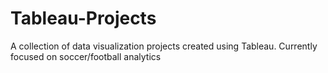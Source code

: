 # Tableau-Projects
A collection of data visualization projects created using Tableau. Currently focused on soccer/football analytics
